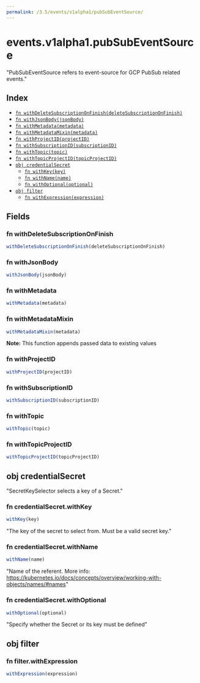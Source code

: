 ```yaml
---
permalink: /3.5/events/v1alpha1/pubSubEventSource/
---
```


# events.v1alpha1.pubSubEventSource

"PubSubEventSource refers to event-source for GCP PubSub related events."

## Index

* [`fn withDeleteSubscriptionOnFinish(deleteSubscriptionOnFinish)`](#fn-withdeletesubscriptiononfinish)
* [`fn withJsonBody(jsonBody)`](#fn-withjsonbody)
* [`fn withMetadata(metadata)`](#fn-withmetadata)
* [`fn withMetadataMixin(metadata)`](#fn-withmetadatamixin)
* [`fn withProjectID(projectID)`](#fn-withprojectid)
* [`fn withSubscriptionID(subscriptionID)`](#fn-withsubscriptionid)
* [`fn withTopic(topic)`](#fn-withtopic)
* [`fn withTopicProjectID(topicProjectID)`](#fn-withtopicprojectid)
* [`obj credentialSecret`](#obj-credentialsecret)
  * [`fn withKey(key)`](#fn-credentialsecretwithkey)
  * [`fn withName(name)`](#fn-credentialsecretwithname)
  * [`fn withOptional(optional)`](#fn-credentialsecretwithoptional)
* [`obj filter`](#obj-filter)
  * [`fn withExpression(expression)`](#fn-filterwithexpression)

## Fields

### fn withDeleteSubscriptionOnFinish

```ts
withDeleteSubscriptionOnFinish(deleteSubscriptionOnFinish)
```



### fn withJsonBody

```ts
withJsonBody(jsonBody)
```



### fn withMetadata

```ts
withMetadata(metadata)
```



### fn withMetadataMixin

```ts
withMetadataMixin(metadata)
```



**Note:** This function appends passed data to existing values

### fn withProjectID

```ts
withProjectID(projectID)
```



### fn withSubscriptionID

```ts
withSubscriptionID(subscriptionID)
```



### fn withTopic

```ts
withTopic(topic)
```



### fn withTopicProjectID

```ts
withTopicProjectID(topicProjectID)
```



## obj credentialSecret

"SecretKeySelector selects a key of a Secret."

### fn credentialSecret.withKey

```ts
withKey(key)
```

"The key of the secret to select from.  Must be a valid secret key."

### fn credentialSecret.withName

```ts
withName(name)
```

"Name of the referent. More info: https://kubernetes.io/docs/concepts/overview/working-with-objects/names/#names"

### fn credentialSecret.withOptional

```ts
withOptional(optional)
```

"Specify whether the Secret or its key must be defined"

## obj filter



### fn filter.withExpression

```ts
withExpression(expression)
```

